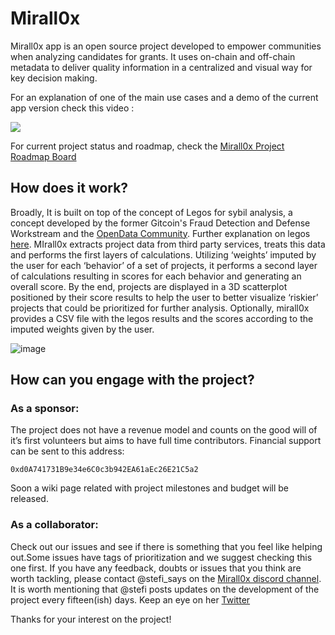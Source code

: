 # Mirall0x

Mirall0x app is an open source project developed to empower communities when analyzing candidates for grants. It uses  on-chain and off-chain metadata to deliver quality information in a centralized and visual way for key decision making.  

For an explanation of one of the main use cases and a demo of the current app version check this video : 


[<img src="https://cdn.loom.com/sessions/thumbnails/de5f3595d12e494492d06e82ddf18694-with-play.gif">](https://www.loom.com/share/de5f3595d12e494492d06e82ddf18694?sid=79c87ed2-53ca-4997-96d9-8e10bf439eef)
  
For current project status and roadmap, check the [Mirall0x Project Roadmap Board](https://miro.com/app/board/uXjVM102fu8=/?share_link_id=463572857130)  

## How does it work?  
  

Broadly, It is built on top of the concept of Legos for sybil analysis, a concept developed by the former Gitcoin's Fraud Detection and Defense Workstream and the [OpenData Community](https://opendatacommunity.org/). Further explanation on legos [here](https://opendatacommunity.org/docs/legos). 
MIrall0x extracts project  data from third party services, treats this data and performs the first layers of calculations. Utilizing ‘weights’ imputed by the user for each ‘behavior’ of a set of  projects, it performs a second layer of calculations resulting in scores for each behavior  and generating an overall score. By the end, projects are displayed in a 3D scatterplot positioned by their score results  to help the user to better visualize ‘riskier’ projects that could be prioritized for further analysis. Optionally, mirall0x provides a CSV file with the legos results and the scores according to  the imputed weights given by the user. 

 ![image](https://github.com/OpenDataforWeb3/Mirall0x/assets/25551810/0aba14f2-7479-4fd5-8b21-a33f7288ce11)

## How can you engage with the project?   

### As a sponsor:  
The project does not have a revenue model and counts on the good will of it’s first volunteers but aims  to have full time contributors. 
Financial support can be sent to this address:   
  
`0xd0A741731B9e34e6C0c3b942EA61aEc26E21C5a2`  
  
Soon a wiki page related with project milestones and budget  will be released. 

### As a collaborator:  
Check out our issues and see if there is something that you feel like helping out.Some issues have tags of prioritization and we suggest checking this one first. If you have any feedback, doubts or  issues that you think are worth tackling, please contact @stefi_says on the  [Mirall0x discord channel](https://discord.gg/Ujy25x8e).   
It is  worth mentioning that @stefi posts updates on the development of the project every fifteen(ish) days. Keep an eye on her [Twitter](https://twitter.com/stefi_says) 

Thanks for your interest on the project! 



